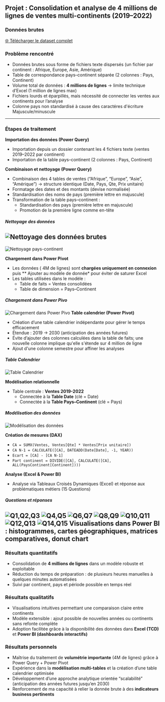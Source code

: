 ## Projet : Consolidation et analyse de 4 millions de lignes de ventes multi-continents (2019–2022)  

### Données brutes  
[🌐 Télécharger le dataset complet](https://drive.google.com/drive/folders/1wVMY45d3gs_bTIdUYqQ7uSHOWxGzJt9-?usp=share_link)


### Problème rencontré  
- Données brutes sous forme de fichiers texte dispersés (un fichier par continent : Afrique, Europe, Asie, Amérique)  
- Table de correspondance pays–continent séparée (2 colonnes : Pays, Continent)  
- Volume total de données : **4 millions de lignes** → limite technique d’Excel (1 million de lignes max)  
- Fichiers lourds et éparpillés, mais nécessité de connecter les ventes aux continents pour l’analyse
- Colonne pays non standardisé à cause des caractéres d'écriture Majuscule/minuscule

---

### Étapes de traitement  

**Importation des données (Power Query)**  
- Importation depuis un dossier contenant les 4 fichiers texte (ventes 2019–2022 par continent)  
- Importation de la table pays–continent (2 colonnes : Pays, Continent)  

**Combinaison et nettoyage (Power Query)**  
- Combinaison des 4 tables de ventes (“Afrique”, “Europe”, “Asie”, “Amérique”) → structure identique (Date, Pays, Qte, Prix unitaire)
- Formatage des dates et des montants (devise normalisée)  
- Standardisation des noms de pays (première lettre en majuscule)  
- Transformation de la table pays–continent :  
  - Standardisation des pays (première lettre en majuscule)  
  - Promotion de la première ligne comme en-tête  
##### Nettoyage des données  
![Nettoyage des données brutes](https://github.com/AzizivanCoulibaly/AZIZ-COULIBALY/blob/0e9fac51b889b03a4081e4708b20be59545c222a/Images/Nettoyage%20%26%20transformation%20%26%20combinaison%20des%20fichiers.JPG)
 ---
![Nettoyage pays-continent](https://github.com/AzizivanCoulibaly/AZIZ-COULIBALY/blob/8b11b42f1a40544875b3605b3c9a1a9375d6b61d/Images/Nettoyage%20table%20pays-continent.JPG)

**Chargement dans Power Pivot**  
- Les données ( 4M de lignes) sont **chargées uniquement en connexion** puis ** Ajouter au modèle de donnée* pour éviter de saturer Excel  
- Les tables utilisées dans le modèle :  
  - Table de faits = Ventes consolidées  
  - Table de dimension = Pays–Continent 
##### Chargement dans Power Pivo
![Chargement dans Power Pivo](https://github.com/AzizivanCoulibaly/AZIZ-COULIBALY/blob/a7ddde83e127e2a109102c9e1e76cc18256fb176/Images/Charger%20au%20mode%CC%80le%20de%20donne%CC%81e%20power%20pivot.JPG
)
**Table calendrier (Power Pivot)**  
- Création d’une table calendrier indépendante pour gérer le temps efficacement  
- Étendue : 2019 → 2030 (anticipation des années futures)  
- Évite d’ajouter des colonnes calculées dans la table de faits; une nouvelle colonne implique qu'elle s'étende sur 4 million de ligne
- Ajout d'une colonne semestre pour affiner les analyses
##### Table Calendrier
![Table Calendrier](https://github.com/AzizivanCoulibaly/AZIZ-COULIBALY/blob/b06678e3036d517e3cb03a2472ae2e39ad90de49/Images/Ajout%20colonne%20semestre.JPG)

**Modélisation relationnelle**  
- Table centrale : **Ventes 2019-2022**  
  - Connectée à la **Table Date** (clé = Date)  
  - Connectée à la **Table Pays–Continent** (clé = Pays)  
##### Modélisation des données
![Modélisation des données](https://github.com/AzizivanCoulibaly/AZIZ-COULIBALY/blob/0aea8fe9e45bf766d3d50ea07db427a8012b6225/Images/Mode%CC%80le%20de%20donne%CC%81e.JPG)

**Création de mesures (DAX)**  
- `CA = SUMX(Ventes, Ventes[Qte] * Ventes[Prix unitaire])`  
- `CA N-1 = CALCULATE([CA], DATEADD(Date[Date], -1, YEAR))`  
- `Ecart = [CA] - [CA N-1]`  
- `Part continent = DIVIDE([CA], CALCULATE([CA], ALL(PaysContinent[Continent])))`  

**Analyse (Excel & Power BI)**  
- Analyse via Tableaux Croisés Dynamiques (Excel) et réponse aux problématiques métiers (15 Questions)
##### Questions et réponses  
![Q1,Q2,Q3](https://github.com/AzizivanCoulibaly/AZIZ-COULIBALY/blob/efcaea532f643369413a1be0b04e082a5e31d6cd/Images/WhatsApp%20Image%202025-09-30%20at%2019.06.49.jpeg)
![Q4,Q5](https://github.com/AzizivanCoulibaly/AZIZ-COULIBALY/blob/9e5b3c568634c028adad28bfbcc43a6aef8b31eb/Images/WhatsApp%20Image%202025-09-30%20at%2019.06.54.jpeg)
![Q6,Q7](https://github.com/AzizivanCoulibaly/AZIZ-COULIBALY/blob/6f7af6fb0a34cf88f00e237b6e5783b538629ec6/Images/WhatsApp%20Image%202025-09-30%20at%2019.06.56.jpeg)
![Q8,Q9](https://github.com/AzizivanCoulibaly/AZIZ-COULIBALY/blob/6f7af6fb0a34cf88f00e237b6e5783b538629ec6/Images/WhatsApp%20Image%202025-09-30%20at%2019.06.58.jpeg)
![Q10,Q11](https://github.com/AzizivanCoulibaly/AZIZ-COULIBALY/blob/6f7af6fb0a34cf88f00e237b6e5783b538629ec6/Images/WhatsApp%20Image%202025-09-30%20at%2019.06.59.jpeg)
![Q12,Q13](https://github.com/AzizivanCoulibaly/AZIZ-COULIBALY/blob/6f7af6fb0a34cf88f00e237b6e5783b538629ec6/Images/WhatsApp%20Image%202025-09-30%20at%2019.07.00.jpeg)
![Q14,Q15](https://github.com/AzizivanCoulibaly/AZIZ-COULIBALY/blob/6f7af6fb0a34cf88f00e237b6e5783b538629ec6/Images/WhatsApp%20Image%202025-09-30%20at%2019.07.00-2.jpeg)
Visualisations dans Power BI : histogrammes, cartes géographiques, matrices comparatives, donut chart  
---

### Résultats quantitatifs  
- Consolidation de **4 millions de lignes** dans un modèle robuste et exploitable  
- Réduction du temps de préparation : de plusieurs heures manuelles à quelques minutes automatisées  
- Suivi par continent, pays et période possible en temps réel  

### Résultats qualitatifs  
- Visualisations intuitives permettant une comparaison claire entre continents  
- Modèle extensible : ajout possible de nouvelles années ou continents sans refonte complète  
- Adoption facilitée grâce à la disponibilité des données dans **Excel (TCD)** et **Power BI (dashboards interactifs)**  

### Résultats personnels  
- Maîtrise du traitement de **volumétrie importante** (4M de lignes) grâce à Power Query + Power Pivot  
- Expérience dans la **modélisation multi-tables** et la création d’une table calendrier optimisée  
- Développement d’une approche analytique orientée “scalabilité” (anticipation des années futures jusqu’en 2030)  
- Renforcement de ma capacité à relier la donnée brute à des **indicateurs business pertinents**  
